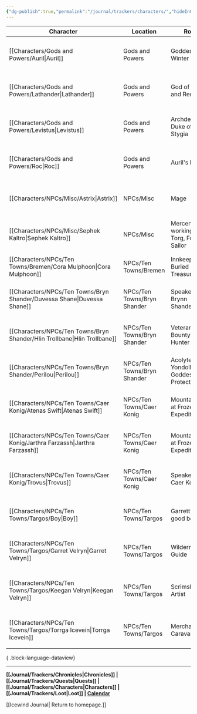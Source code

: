 ```yaml
---
{"dg-publish":true,"permalink":"/journal/trackers/characters/","hideInGraph":true}
---
```


| Character                                                                      | Location                    | Role                                       | Species | Age          | Gender         | Descriptors                                                         |
| ------------------------------------------------------------------------------ | --------------------------- | ------------------------------------------ | ------- | ------------ | -------------- | ------------------------------------------------------------------- |
| [[Characters/Gods and Powers/Auril\|Auril]]                                 | Gods and Powers             | Goddess of Winter                          | \-      | Ageless      | \-             | <ul><li>Isolated</li><li>Cruel</li><li>Enduring</li></ul>           |
| [[Characters/Gods and Powers/Lathander\|Lathander]]                         | Gods and Powers             | God of Dawn and Renewal                    | \-      | Ageless      | Male           | <ul><li>Benevolent</li><li>Mirthful</li><li>Steadfast</li></ul>     |
| [[Characters/Gods and Powers/Levistus\|Levistus]]                           | Gods and Powers             | Archdevil, Duke of Stygia                  | \-      | Ancient      | Male           | <ul><li>Treacherous</li><li>Debonair</li><li>Evil</li></ul>         |
| [[Characters/Gods and Powers/Roc\|Roc]]                                     | Gods and Powers             | Auril's Mount                              | \-      | Unknown-Aged | Unknown-Gender | <ul><li>Primal</li><li>Predatory</li><li>Bird</li></ul>             |
| [[Characters/NPCs/Misc/Astrix\|Astrix]]                                     | NPCs/Misc                   | Mage                                       | \-      | Young Adult  | Woman          | <ul><li>Quiet</li><li>Angsty</li><li>Mysterious</li></ul>           |
| [[Characters/NPCs/Misc/Sephek Kaltro\|Sephek Kaltro]]                       | NPCs/Misc                   | Mercenary working for Torg, Former Sailor  | \-      | Adult        | Man            | <ul><li>Well-spoken</li><li>Cold-Hearted</li><li>Ruthless</li></ul> |
| [[Characters/NPCs/Ten Towns/Bremen/Cora Mulphoon\|Cora Mulphoon]]           | NPCs/Ten Towns/Bremen       | Innkeeper of Buried Treasures              | \-      | Middle-aged  | Woman          | <ul><li>Hospitable</li><li>Kind</li></ul>                           |
| [[Characters/NPCs/Ten Towns/Bryn Shander/Duvessa Shane\|Duvessa Shane]]     | NPCs/Ten Towns/Bryn Shander | Speaker of Brynn Shander                   | \-      | Adult        | Woman          | <ul><li>Pragmatic</li><li>Serious</li><li>Uptight</li></ul>         |
| [[Characters/NPCs/Ten Towns/Bryn Shander/Hlin Trollbane\|Hlin Trollbane]]   | NPCs/Ten Towns/Bryn Shander | Veteran Bounty Hunter                      | \-      | Mature       | Woman          | <ul><li>Sharp</li><li>Righteous</li><li>Straightshooter</li></ul>   |
| [[Characters/NPCs/Ten Towns/Bryn Shander/Perilou\|Perilou]]                 | NPCs/Ten Towns/Bryn Shander | Acolyte of Yondolla, Goddess of Protection | \-      | Adult        | Woman          | <ul><li>Loyal</li><li>Religious</li><li>Brave</li></ul>             |
| [[Characters/NPCs/Ten Towns/Caer Konig/Atenas Swift\|Atenas Swift]]         | NPCs/Ten Towns/Caer Konig   | Mountaineer at Frozenfar Expeditions       | \-      | Mature       | Woman          | <ul><li>Arthritic</li><li>Seasoned</li><li>Ranger</li></ul>         |
| [[Characters/NPCs/Ten Towns/Caer Konig/Jarthra Farzassh\|Jarthra Farzassh]] | NPCs/Ten Towns/Caer Konig   | Mountaineer at Frozenfar Expeditions       | \-      | Adult        | Man            | <ul><li>Boisterous</li><li>Brave</li><li>Ranger</li></ul>           |
| [[Characters/NPCs/Ten Towns/Caer Konig/Trovus\|Trovus]]                     | NPCs/Ten Towns/Caer Konig   | Speaker of Caer Konig                      | \-      | Adult        | Man            | <ul><li>Chatty</li><li>Heroic</li><li>Drunkard</li></ul>            |
| [[Characters/NPCs/Ten Towns/Targos/Boy\|Boy]]                               | NPCs/Ten Towns/Targos       | Garrett's good boy                         | \-      | Adult        | Male           | <ul><li>Loyal</li><li>Alert</li><li>Clever</li></ul>                |
| [[Characters/NPCs/Ten Towns/Targos/Garret Velryn\|Garret Velryn]]           | NPCs/Ten Towns/Targos       | Wilderness Guide                           | \-      | Adult        | Man            | <ul><li>Rugged</li><li>Loyal</li><li>Weathered</li></ul>            |
| [[Characters/NPCs/Ten Towns/Targos/Keegan Velryn\|Keegan Velryn]]           | NPCs/Ten Towns/Targos       | Scrimshander Artist                        | \-      | Adult        | Man            | <ul><li>Cheerful</li><li>Detail-Oriented</li><li>Disabled</li></ul> |
| [[Characters/NPCs/Ten Towns/Targos/Torrga Icevein\|Torrga Icevein]]         | NPCs/Ten Towns/Targos       | Merchant Caravaner                         | \-      | Middle-Aged  | Female         | <ul><li>Unscrupulous</li><li>Capistalistic</li><li>Shrewd</li></ul> |

{ .block-language-dataview}

---
**[[Journal/Trackers/Chronicles\|Chronicles]] | [[Journal/Trackers/Quests\|Quests]] |  [[Journal/Trackers/Characters\|Characters]]  | [[Journal/Trackers/Loot\|Loot]] | [Calendar](https://app.fantasy-calendar.com/calendars/b92ff6b73ed0d08bb329405ca22ef86f)**

[[Icewind Journal\| Return to homepage.]]


